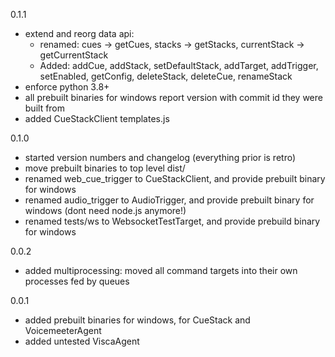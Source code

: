 0.1.1
* extend and reorg data api:
  - renamed: cues -> getCues, stacks -> getStacks, currentStack -> getCurrentStack
  - Added: addCue, addStack, setDefaultStack, addTarget, addTrigger, setEnabled, getConfig, deleteStack, deleteCue, renameStack
* enforce python 3.8+ 
* all prebuilt binaries for windows report version with commit id they were built from
* added CueStackClient templates.js

0.1.0
* started version numbers and changelog (everything prior is retro)
* move prebuilt binaries to top level dist/
* renamed web_cue_trigger to CueStackClient, and provide prebuilt binary for windows
* renamed audio_trigger to AudioTrigger, and provide prebuilt binary for windows (dont need node.js anymore!)
* renamed tests/ws to WebsocketTestTarget, and provide prebuild binary for windows

0.0.2
* added multiprocessing: moved all command targets into their own processes fed by queues

0.0.1
* added prebuilt binaries for windows, for CueStack and VoicemeeterAgent
* added untested ViscaAgent
